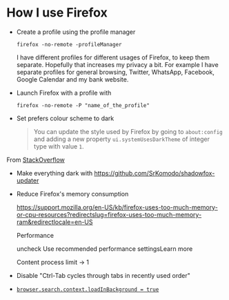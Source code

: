 # How I use Firefox

* Create a profile using the profile manager

  ```
  firefox -no-remote -profileManager
  ```

  I have different profiles for different usages of Firefox, to keep
  them separate. Hopefully that increases my privacy a bit. For
  example I have separate profiles for general browsing, Twitter,
  WhatsApp, Facebook, Google Calendar and my bank website.

* Launch Firefox with a profile with

  ```
  firefox -no-remote -P "name_of_the_profile"
  ```

* Set prefers colour scheme to dark

  > You can update the style used by Firefox by going to `about:config`
  > and adding a new property `ui.systemUsesDarkTheme` of integer type
  > with value `1`.

 From
 [StackOverflow](https://stackoverflow.com/questions/56401662/firefox-how-to-test-prefers-color-scheme/56757527#56757527)

* Make everything dark with <https://github.com/SrKomodo/shadowfox-updater>


* Reduce Firefox's memory consumption

  <https://support.mozilla.org/en-US/kb/firefox-uses-too-much-memory-or-cpu-resources?redirectslug=firefox-uses-too-much-memory-ram&redirectlocale=en-US>

  Performance

  uncheck Use recommended performance settingsLearn more

  Content process limit -> 1

* Disable "Ctrl-Tab cycles through tabs in recently used order"

* [`browser.search.context.loadInBackground =
  true`](https://support.mozilla.org/en-US/questions/929983#answer-34412)
